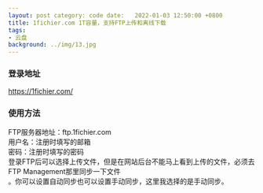 ```yaml
---
layout: post category: code date:   2022-01-03 12:50:00 +0800
title: 1fichier.com 1T容量，支持FTP上传和离线下载
tags:
- 云盘
background: ../img/13.jpg
---
```




### 登录地址<br>
https://1fichier.com/

### 使用方法<br>
FTP服务器地址：ftp.1fichier.com<br>
用户名：注册时填写的邮箱<br>
密码：注册时填写的密码<br>
登录FTP后可以选择上传文件，但是在网站后台不能马上看到上传的文件，必须去FTP Management那里同步一下文件<br>
。你可以设置自动同步也可以设置手动同步，这里我选择的是手动同步。<br>